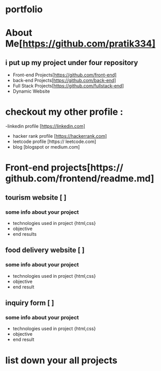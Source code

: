 # portfolio
# About Me[https://github.com/pratik334]
## i put up my project under four repository
- Front-end Projects[https://github.com/front-end]
-  back-end Projects[https://github.com/back-end]
-   Full Stack Projects[https://github.com/fullstack-end]
-   Dynamic Website 
# checkout my other profile :
-linkedin profile [https://linkedin.com]
- hacker rank profile [https://hackerrank.com]
- leetcode profile [https:// leetcode.com]
- blog [blogspot or medium.com]
# Front-end projects[https:// github.com/frontend/readme.md]
## tourism website  [  ]
### some info about your project
- technologies used in project {html,css}
- objective 
- end results
## food delivery website [  ]
### some info about your project
- technologies used in project {html,css}
- objective
- end result
## inquiry form [   ]
### some info about your project
- technologies used in project {html,css}
- objective
- end result
# list down your all projects

